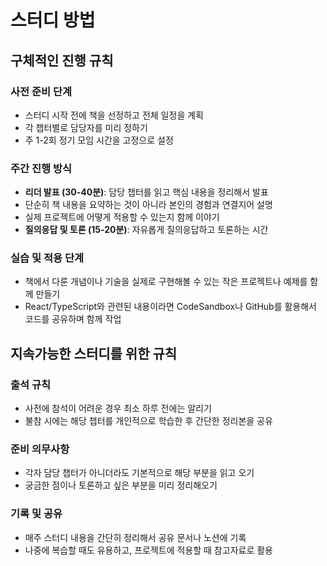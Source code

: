 # 스터디 방법

## 구체적인 진행 규칙

### 사전 준비 단계
- 스터디 시작 전에 책을 선정하고 전체 일정을 계획
- 각 챕터별로 담당자를 미리 정하기
- 주 1-2회 정기 모임 시간을 고정으로 설정

### 주간 진행 방식
- **리더 발표 (30-40분)**: 담당 챕터를 읽고 핵심 내용을 정리해서 발표
 - 단순히 책 내용을 요약하는 것이 아니라 본인의 경험과 연결지어 설명
 - 실제 프로젝트에 어떻게 적용할 수 있는지 함께 이야기
- **질의응답 및 토론 (15-20분)**: 자유롭게 질의응답하고 토론하는 시간

### 실습 및 적용 단계
- 책에서 다룬 개념이나 기술을 실제로 구현해볼 수 있는 작은 프로젝트나 예제를 함께 만들기
- React/TypeScript와 관련된 내용이라면 CodeSandbox나 GitHub를 활용해서 코드를 공유하며 함께 작업

## 지속가능한 스터디를 위한 규칙

### 출석 규칙
- 사전에 참석이 어려운 경우 최소 하루 전에는 알리기
- 불참 시에는 해당 챕터를 개인적으로 학습한 후 간단한 정리본을 공유

### 준비 의무사항
- 각자 담당 챕터가 아니더라도 기본적으로 해당 부분을 읽고 오기
- 궁금한 점이나 토론하고 싶은 부분을 미리 정리해오기

### 기록 및 공유
- 매주 스터디 내용을 간단히 정리해서 공유 문서나 노션에 기록
- 나중에 복습할 때도 유용하고, 프로젝트에 적용할 때 참고자료로 활용

